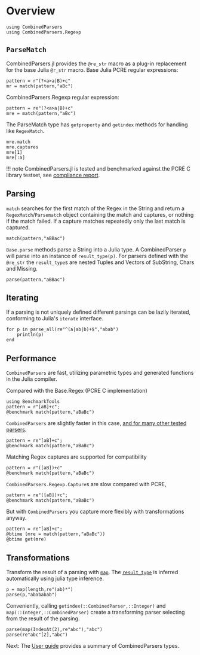 # Overview
```@setup session
using CombinedParsers
using CombinedParsers.Regexp
```

## `ParseMatch`
CombinedParsers.jl provides the `@re_str` macro as a plug-in replacement for the base Julia `@r_str` macro.
Base Julia PCRE regular expressions:
```@repl
pattern = r"(?<a>a|B)+c"
mr = match(pattern,"aBc")
```

CombinedParsers.Regexp regular expression:
```@repl session
pattern = re"(?<a>a|B)+c"
mre = match(pattern,"aBc")
```

The ParseMatch type has `getproperty` and `getindex` methods for handling like `RegexMatch`.
```@repl session
mre.match
mre.captures
mre[1]
mre[:a]
```

!!! note
    CombinedParsers.jl is tested and benchmarked against the PCRE C library testset, see [compliance report](pcre-compliance.md).

## Parsing 

`match` searches for the first match of the Regex in the String and return a `RegexMatch`/`Parsematch` object containing the match and captures, or nothing if the match failed.
If a capture matches repeatedly only the last match is captured.
```@repl session
match(pattern,"aBBac")
```

`Base.parse` methods parse a String into a Julia type.
A CombinedParser `p` will parse into an instance of `result_type(p)`.
For parsers defined with the `@re_str` the `result_type`s are nested Tuples and Vectors of SubString, Chars and Missing.


```@repl session
parse(pattern,"aBBac")
```


## Iterating
If a parsing is not uniquely defined different parsings can be lazily iterated, conforming to Julia's `iterate` interface.
```@example session
for p in parse_all(re"^(a|ab|b)+$","abab")
	println(p)
end
```



## Performance
`CombinedParsers` are fast, utilizing parametric types and generated functions in the Julia compiler.

Compared with the Base.Regex (PCRE C implementation)
```@example session
using BenchmarkTools
pattern = r"[aB]+c";
@benchmark match(pattern,"aBaBc")
```
`CombinedParsers` are slightly faster in this case,
[and for many other tested parsers](pcre-compliance.md).
```@example session
pattern = re"[aB]+c";
@benchmark match(pattern,"aBaBc")
```

Matching Regex captures are supported for compatibility
```@example session
pattern = r"([aB])+c"
@benchmark match(pattern,"aBaBc")
```
`CombinedParsers.Regexp.Capture`s are slow compared with PCRE,
```@example session
pattern = re"([aB])+c";
@benchmark match(pattern,"aBaBc")
```

But with `CombinedParsers` you capture more flexibly with transformations anyway.
```@repl session
pattern = re"[aB]+c";
@btime (mre = match(pattern,"aBaBc"))
@btime get(mre)
```

## Transformations
Transform the result of a parsing with [`map`](@ref).
The [`result_type`](@ref) is inferred automatically using julia type inference.

```@repl session
p = map(length,re"(ab)*")
parse(p,"abababab")
```

Conveniently, calling `getindex(::CombinedParser,::Integer)` and `map(::Integer,::CombinedParser)` create a transforming parser selecting from the result of the parsing.
```@repl session
parse(map(IndexAt(2),re"abc"),"abc")
parse(re"abc"[2],"abc")
```

Next: The [User guide](user.md) provides a summary of CombinedParsers types.
